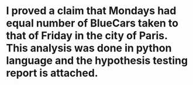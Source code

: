 # I proved a claim that Mondays had equal number of BlueCars taken to that of Friday in the city of Paris. This analysis was done in python language and the hypothesis testing report is attached.
